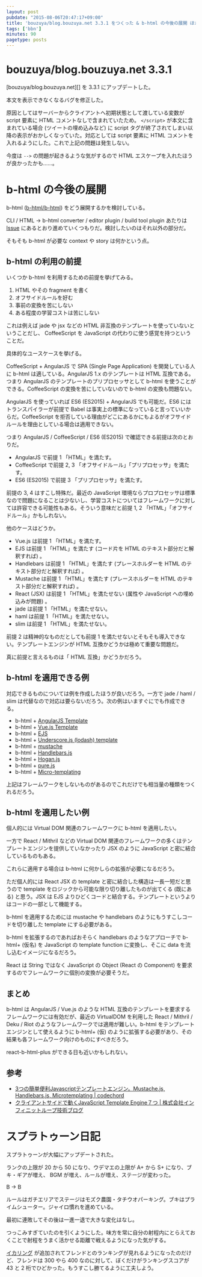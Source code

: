 ```yaml
---
layout: post
pubdate: "2015-08-06T20:47:17+09:00"
title: 'bouzuya/blog.bouzuya.net 3.3.1 をつくった & b-html の今後の展開 ほか'
tags: ['bbn']
minutes: 90
pagetype: posts
---
```

# bouzuya/blog.bouzuya.net 3.3.1

[bouzuya/blog.bouzuya.net][] を 3.3.1 にアップデートした。

本文を表示できなくなるバグを修正した。

原因としてはサーバーからクライアントへ初期状態として渡している変数が script 要素に HTML コメントなしで含まれていたため。 `</script>` が本文に含まれている場合 (ツイートの埋め込みなど) に script タグが終了されてしまい以降の表示がおかしくなっていた。対応としては script 要素に HTML コメントを入れるようにした。これで上記の問題は発生しない。

今度は `-->` の問題が起きるような気がするので HTML エスケープを入れたほうが良かったかも……。

# b-html の今後の展開

b-html ([b-html/b-html][]) をどう展開するかを検討している。

CLI / HTML -> b-html converter / editor plugin / build tool plugin あたりは [Issue](https://github.com/b-html/b-html/issues) にあるとおり進めていくつもりだ。検討したいのはそれ以外の部分だ。

そもそも b-html が必要な context や story は何かという点。

## b-html の利用の前提

いくつか b-html を利用するための前提を挙げてみる。

1. HTML やその fragment を書く
2. オフサイドルールを好む
3. 事前の変換を苦にしない
4. ある程度の学習コストは苦にしない

これは例えば jade や jsx などの HTML 非互換のテンプレートを使っていないということだし、 CoffeeScript を JavaScript の代わりに使う感覚を持つということだ。

具体的なユースケースを挙げる。

CoffeeScript + AngularJS で SPA (Single Page Application) を開発している人に b-html は適している。AngularJS 1.x のテンプレートは HTML 互換である。つまり AngularJS のテンプレートのプリプロセッサとして b-html を使うことができる。CoffeeScript の変換を苦にしていないので b-html の変換も問題ない。

AngularJS を使っていれば ES6 (ES2015) + AngularJS でも可能だ。ES6 にはトランスパイラーが前提で Babel は事実上の標準になっていると言っていいからだ。CoffeeScript を拒否している理由がどこにあるかにもよるがオフサイドルールを理由としている場合は適用できない。

つまり AngularJS / CoffeeScript / ES6 (ES2015) で確認できる前提は次のとおりだ。

- AngularJS で前提 1 「HTML」を満たす。
- CoffeeScript で前提 2, 3 「オフサイドルール」「プリプロセッサ」を満たす。
- ES6 (ES2015) で前提 3 「プリプロセッサ」を満たす。

前提の 3, 4 はすこし特殊だ。最近の JavaScript 環境ならプロプロセッサは標準なので問題になることは少ないし、学習コストについてはフレームワークに対しては許容できる可能性もある。そういう意味だと前提 1, 2 「HTML」「オフサイドルール」かもしれない。

他のケースはどうか。

- Vue.js は前提 1 「HTML」を満たす。
- EJS は前提 1 「HTML」を満たす (コード片を HTML のテキスト部分だと解釈すれば) 。
- Handlebars は前提 1 「HTML」を満たす (プレースホルダーを HTML のテキスト部分だと解釈すれば) 。
- Mustache は前提 1 「HTML」を満たす (プレースホルダーを HTML のテキスト部分だと解釈すれば) 。
- React (JSX) は前提 1 「HTML」を満たせない (属性や JavaScript への埋め込みが問題) 。
- jade は前提 1 「HTML」を満たせない。
- haml は前提 1 「HTML」を満たせない。
- slim は前提 1 「HTML」を満たせない。

前提 2 は精神的なものだとしても前提 1 を満たせないとそもそも導入できない。テンプレートエンジンが HTML 互換かどうかは極めて重要な問題だ。

真に前提と言えるものは「 HTML 互換」かどうかだろう。

## b-html を適用できる例

対応できるものについては例を作成したほうが良いだろう。一方で jade / haml / slim は代替なので対応は要らないだろう。次の例はいますぐにでも作成できる。

- b-html + [AngularJS Template](https://angularjs.org/)
- b-html + [Vue.js Template](http://vuejs.org/)
- b-html + [EJS](https://github.com/tj/ejs)
- b-html + [Underscore.js (lodash) template](http://underscorejs.org/#template)
- b-html + [mustache](http://mustache.github.io/)
- b-html + [Handlebars.js](http://handlebarsjs.com/)
- b-html + [Hogan.js](http://twitter.github.io/hogan.js/)
- b-html + [pure.js](http://beebole.com/pure/)
- b-html + [Micro-templating](http://ejohn.org/blog/javascript-micro-templating/)

上記はフレームワークをしないものがあるのでこれだけでも相当量の種類をつくれるだろう。

## b-html を適用したい例

個人的には Virtual DOM 関連のフレームワークに b-html を適用したい。

一方で React / Mithril などの Virtual DOM 関連のフレームワークの多くはテンプレートエンジンを提供していなかったり JSX のように JavaScript と密に結合しているものもある。

これらに適用する場合は b-html に何かしらの拡張が必要になるだろう。

ただ個人的には React JSX の template と密に結合した構造は一長一短だと思うので template をロジックから可能な限り切り離したものが出てくる (既にある) と思う。JSX は EJS よりひどくコードと結合する。テンプレートというよりはコードの一部として機能する。

b-html を適用するためには mustache や handlebars のようにもうすこしコードを切り離した template にする必要がある。

b-html を拡張するのであればおそらく handlebars のようなアプローチで b-html+ (仮名) を JavaScript の template function に変換し、そこに data を流し込むイメージになるだろう。

React は String ではなく JavaScript の Object (React の Component) を要求するのでフレームワークに個別の変換が必要そうだ。

## まとめ

b-html は AngularJS / Vue.js のような HTML 互換のテンプレートを要求するフレームワークには有効だが、最近の VirtualDOM を利用した React / Mithril / Deku / Riot のようなフレームワークでは適用が難しい。b-html をテンプレートエンジンとして使えるように b-html+ (仮) のように拡張する必要があり、その結果も各フレームワーク向けのものにすべきだろう。

react-b-html-plus ができる日も近いかもしれない。

## 参考

- [3つの簡単便利Javascriptテンプレートエンジン。Mustache.js, Handlebars.js, Microtemplating |  codechord](http://codechord.com/2013/07/javascript_template_engine-mustache-handlebars-microtemplating/)
- [クライアントサイドで動くJavaScript Template Engine７つ | 株式会社インフィニットループ技術ブログ](http://www.infiniteloop.co.jp/blog/2013/02/js-template-engine/)

# スプラトゥーン日記

スプラトゥーンが大幅にアップデートされた。

ランクの上限が 20 から 50 になり、ウデマエの上限が A+ から S+ になり、ブキ・ギアが増え、 BGM が増え、ルールが増え、ステージが変わった。

B → B

ルールはガチエリアでステージはモズク農園・タチウオパーキング。ブキはプライムシューター。ジャイロ慣れを進めている。

最初に連敗してその後は一進一退で大きな変化はなし。

つっこみすぎていたのを引くようにした。味方を常に自分の射程内にとらえておくことで射程をうまく活かせる距離で戦えるようになった気がする。

[イカリング](https://splatoon.nintendo.net/) が追加されてフレンドとのランキングが見れるようになったのだけど、フレンドは 300 やら 400 なのに対して、ぼくだけがランキングスコアが 43 と 2 桁でひどかった。もうすこし勝てるように工夫しよう。

[b-html/b-html]: https://github.com/b-html/b-html
